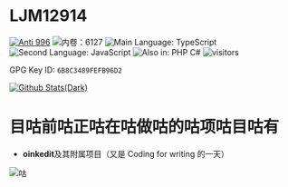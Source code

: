 # LJM12914
[![Anti 996](https://img.shields.io/badge/Anti-996-red.svg)](https://996.icu)
![内卷：6127](https://img.shields.io/badge/内卷-6127-yellow.svg)
![Main Language: TypeScript](https://img.shields.io/badge/Main%20Language-TypeScript-blue.svg)
![Second Language: JavaScript](https://img.shields.io/badge/Second%20Language-JavaScript-red.svg)
![Also in: PHP C#](https://img.shields.io/badge/Also%20in-PHP%20C%23-green.svg)
![visitors](https://visitor-badge.laobi.icu/badge?page_id=ljm12914)

GPG Key ID: `6B8C3489FEFB96D2`

[![Github Stats(Dark)](https://github-readme-stats.vercel.app/api?username=ljm12914&count_private=true&show_icons=true&theme=dark&hide=contribs#gh-dark-mode-only)](https://github.com/ljm12914)
<!--[![Github Stats(Light)](https://github-readme-stats.vercel.app/api?username=ljm12914&count_private=true&show_icons=true&hide=contribs#gh-light-mode-only)](https://github.com/ljm12914)-->

# 目咕前咕正咕在咕做咕的咕项咕目咕有

- **oinkedit**及其附属项目（又是 Coding for writing 的一天）

![咕](https://pic4.zhimg.com/80/v2-865d3f9491ce5cb2ddaf806519350cee_720w.jpg)
